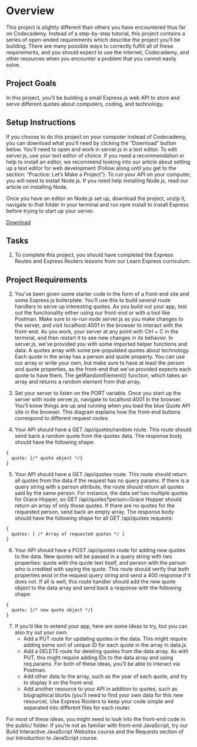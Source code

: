 # Overview  
This project is slightly different than others you have encountered thus far on Codecademy. Instead of a step-by-step tutorial, this project contains a series of open-ended requirements which describe the project you’ll be building. There are many possible ways to correctly fulfill all of these requirements, and you should expect to use the internet, Codecademy, and other resources when you encounter a problem that you cannot easily solve.  
  
## Project Goals  
In this project, you’ll be building a small Express.js web API to store and serve different quotes about computers, coding, and technology.  
  
## Setup Instructions  
If you choose to do this project on your computer instead of Codecademy, you can download what you’ll need by clicking the “Download” button below. You’ll need to open and work in server.js in a text editor. To edit server.js, use your text editor of choice. If you need a recommendation or help to install an editor, we recommend looking into our article about setting up a text editor for web development (Follow along until you get to the section: “Practice: Let’s Make a Project”). To run your API on your computer, you will need to install Node.js. If you need help installing Node.js, read our article on installing Node.  
  
Once you have an editor an Node.js set up, download the project, unzip it, navigate to that folder in your terminal and run npm install to install Express before trying to start up your server.  
  
[Download](./files)
## Tasks

1. To complete this project, you should have completed the Express Routes and Express Routers lessons from our Learn Express curriculum.  
  
## Project Requirements  
  
2. You’ve been given some starter code in the form of a front-end site and some Express.js boilerplate. You’ll use this to build several route handlers to serve up interesting quotes. As you build out your app, test out the functionality either using our front-end or with a tool like Postman. Make sure to re-run node server.js as you make changes to the server, and visit localhost:4001 in the browser to interact with the front-end. 
As you work, your server at any point with Ctrl + C in the terminal, and then restart it to see new changes in its behavior.
In server.js, we’ve provided you with some imported helper functions and data:
A quotes array with some pre-populated quotes about technology. Each quote in the array has a person and quote property. You can use our array or write your own, but make sure to have at least the person and quote properties, as the front-end that we’ve provided expects each quote to have them.
The getRandomElement() function, which takes an array and returns a random element from that array.
  
3. Set your server to listen on the PORT variable.
Once you start up the server with node server.js, navigate to localhost:4001 in the browser. You’ll know things are up and running when you load the blue Quote API site in the browser.
This diagram explains how the front-end buttons correspond to different request routes.
  
4. Your API should have a GET /api/quotes/random route. This route should send back a random quote from the quotes data. The response body should have the following shape:
~~~
{
  quote: {/* quote object */}
}
~~~

5. Your API should have a GET /api/quotes route. This route should return all quotes from the data if the request has no query params.
If there is a query string with a person attribute, the route should return all quotes said by the same person. For instance, the data set has multiple quotes for Grace Hopper, so GET /api/quotes?person=Grace Hopper should return an array of only those quotes. If there are no quotes for the requested person, send back an empty array.
The response body should have the following shape for all GET /api/quotes requests:
~~~
{
  quotes: [ /* Array of requested quotes */ ]
}
~~~

6. Your API should have a POST /api/quotes route for adding new quotes to the data. New quotes will be passed in a query string with two properties: quote with the quote text itself, and person with the person who is credited with saying the quote.
This route should verify that both properties exist in the request query string and send a 400 response if it does not. If all is well, this route handler should add the new quote object to the data array and send back a response with the following shape:  
~~~
{  
  quote: {/* new quote object */}  
}  
~~~ 


7. If you’d like to extend your app, here are some ideas to try, but you can also try out your own:
    * Add a PUT route for updating quotes in the data. This might require adding some sort of unique ID for each quote in the array in data.js.
    * Add a DELETE route for deleting quotes from the data array. As with PUT, this might require adding IDs to the data array and using req.params. For both of these ideas, you’ll be able to interact via Postman.
    * Add other data to the array, such as the year of each quote, and try to display it on the front-end.
    * Add another resource to your API in addition to quotes, such as biographical blurbs (you’ll need to find your own data for this new resource). Use Express Routers to keep your code simple and separated into different files for each router.  

For most of these ideas, you might need to look into the front-end code in the public/ folder. If you’re not as familiar with front-end JavaScript, try our Build Interactive JavaScript Websites course and the Requests section of our Introduction to JavaScript course.